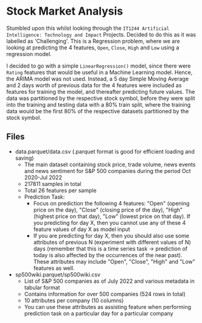 # Stock Market Analysis

Stumbled upon this whilst looking through the `IT1244 Artificial Intelligence: Technology and Impact` Projects. Decided to do this as it was labelled as 'Challenging'.
This is a Regression problem, where we are looking at predicting the 4 features, `Open`, `Close`, `High` and `Low` using a regression model.

I decided to go with a simple `LinearRegression()` model, since there were `Rating` features that would be useful in a Machine Learning model. Hence, the ARIMA model was not used.
Instead, a 5 day Simple Moving Average and 2 days worth of previous data for the 4 features were included as features for training the model, and thereafter predicting future values.
The data was partitioned by the respective stock symbol, before they were split into the training and testing data with a 80% train split, where the training data would be the first 80% of the respective datasets partitioned by the stock symbol.

## Files
- data.parquet/data.csv (.parquet format is good for efficient loading and saving)
    - The main dataset containing stock price, trade volume, news events and news sentiment for S&P 500 companies during the period Oct 2020-Jul 2022
    - 217811 samples in total
    - Total 26 features per sample
    - Prediction Task:
        - Focus on prediction the following 4 features: "Open" (opening price on the day), "Close" (closing price of the day), "High" (highest price on that day), "Low" (lowest price on that day). If you predicting for day X, then you cannot use any of these 4 feature values of day X as model input
        - If you are predicting for day X, then you should also use some attributes of previous N (experiment with different values of N) days (remember that this is a time series task -> prediction of today is also affected by the occurrences of the near past). These attributes may include "Open", "Close", "High" and "Low" features as well.
- sp500wiki.parquet/sp500wiki.csv
    - List of S&P 500 companies as of July 2022 and various metadata in tabular format
    - Contains information for over 500 companies (524 rows in total)
    - 10 attributes per company (10 columns)
    - You can use these attributes as assisting feature when performing prediction task on a particular day for a particular company
 

